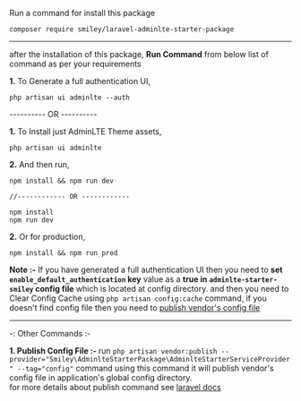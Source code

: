 Run a command for install this package

    composer require smiley/laravel-adminlte-starter-package
    
<hr>

after the installation of this package, **Run Command** from below list of command as per your requirements

**1.** To Generate a full authentication UI,

    php artisan ui adminlte --auth
    
---------- OR ----------

**1.** To Install just AdminLTE Theme assets,

    php artisan ui adminlte
    

**2.** And then run,
    
    npm install && npm run dev
    
    //------------ OR ------------
    
    npm install
    npm run dev
    
    
**2.** Or for production,
    
    npm install && npm run prod
   
**Note :-** If you have generated a full authentication UI then you need to **set `enable_default_authentication` key** value as a **true in `adminlte-starter-smiley` config file** which is located at config directory. and then you need to Clear Config Cache using `php artisan config:cache` command, if you doesn't find config file then you need to <a href="#publish-config">publish vendor's config file</a>

<hr>

-: Other Commands :- 

<strong><div id="publish-config">1. Publish Config File :- </strong> run `php artisan vendor:publish --provider="Smiley\AdminlteStarterPackage\AdminlteStarterServiceProvider" --tag="config"` command using this command it will publish vendor's config file in application's global config directory. </div> for more details about publish command see <a href="https://laravel.com/docs/8.x/packages#configuration">laravel docs</a> 






    
